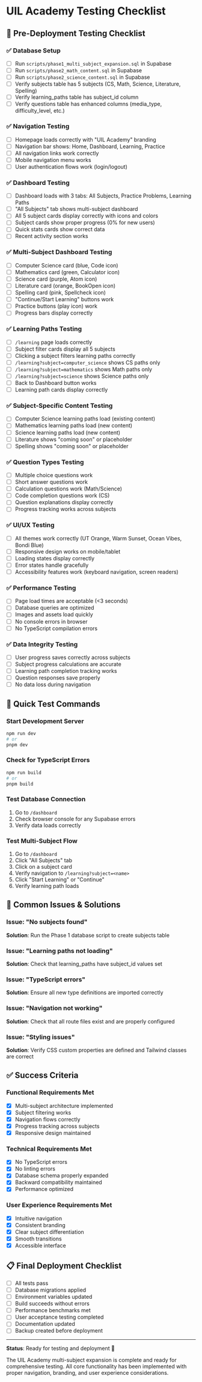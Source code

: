 # UIL Academy Testing Checklist

## 🧪 Pre-Deployment Testing Checklist

### ✅ Database Setup
- [ ] Run `scripts/phase1_multi_subject_expansion.sql` in Supabase
- [ ] Run `scripts/phase2_math_content.sql` in Supabase  
- [ ] Run `scripts/phase2_science_content.sql` in Supabase
- [ ] Verify subjects table has 5 subjects (CS, Math, Science, Literature, Spelling)
- [ ] Verify learning_paths table has subject_id column
- [ ] Verify questions table has enhanced columns (media_type, difficulty_level, etc.)

### ✅ Navigation Testing
- [ ] Homepage loads correctly with "UIL Academy" branding
- [ ] Navigation bar shows: Home, Dashboard, Learning, Practice
- [ ] All navigation links work correctly
- [ ] Mobile navigation menu works
- [ ] User authentication flows work (login/logout)

### ✅ Dashboard Testing
- [ ] Dashboard loads with 3 tabs: All Subjects, Practice Problems, Learning Paths
- [ ] "All Subjects" tab shows multi-subject dashboard
- [ ] All 5 subject cards display correctly with icons and colors
- [ ] Subject cards show proper progress (0% for new users)
- [ ] Quick stats cards show correct data
- [ ] Recent activity section works

### ✅ Multi-Subject Dashboard Testing
- [ ] Computer Science card (blue, Code icon)
- [ ] Mathematics card (green, Calculator icon)  
- [ ] Science card (purple, Atom icon)
- [ ] Literature card (orange, BookOpen icon)
- [ ] Spelling card (pink, Spellcheck icon)
- [ ] "Continue/Start Learning" buttons work
- [ ] Practice buttons (play icon) work
- [ ] Progress bars display correctly

### ✅ Learning Paths Testing
- [ ] `/learning` page loads correctly
- [ ] Subject filter cards display all 5 subjects
- [ ] Clicking a subject filters learning paths correctly
- [ ] `/learning?subject=computer_science` shows CS paths only
- [ ] `/learning?subject=mathematics` shows Math paths only
- [ ] `/learning?subject=science` shows Science paths only
- [ ] Back to Dashboard button works
- [ ] Learning path cards display correctly

### ✅ Subject-Specific Content Testing
- [ ] Computer Science learning paths load (existing content)
- [ ] Mathematics learning paths load (new content)
- [ ] Science learning paths load (new content)
- [ ] Literature shows "coming soon" or placeholder
- [ ] Spelling shows "coming soon" or placeholder

### ✅ Question Types Testing
- [ ] Multiple choice questions work
- [ ] Short answer questions work
- [ ] Calculation questions work (Math/Science)
- [ ] Code completion questions work (CS)
- [ ] Question explanations display correctly
- [ ] Progress tracking works across subjects

### ✅ UI/UX Testing
- [ ] All themes work correctly (UT Orange, Warm Sunset, Ocean Vibes, Bondi Blue)
- [ ] Responsive design works on mobile/tablet
- [ ] Loading states display correctly
- [ ] Error states handle gracefully
- [ ] Accessibility features work (keyboard navigation, screen readers)

### ✅ Performance Testing
- [ ] Page load times are acceptable (<3 seconds)
- [ ] Database queries are optimized
- [ ] Images and assets load quickly
- [ ] No console errors in browser
- [ ] No TypeScript compilation errors

### ✅ Data Integrity Testing
- [ ] User progress saves correctly across subjects
- [ ] Subject progress calculations are accurate
- [ ] Learning path completion tracking works
- [ ] Question responses save properly
- [ ] No data loss during navigation

## 🚀 Quick Test Commands

### Start Development Server
```bash
npm run dev
# or
pnpm dev
```

### Check for TypeScript Errors
```bash
npm run build
# or
pnpm build
```

### Test Database Connection
1. Go to `/dashboard`
2. Check browser console for any Supabase errors
3. Verify data loads correctly

### Test Multi-Subject Flow
1. Go to `/dashboard`
2. Click "All Subjects" tab
3. Click on a subject card
4. Verify navigation to `/learning?subject=<name>`
5. Click "Start Learning" or "Continue"
6. Verify learning path loads

## 🐛 Common Issues & Solutions

### Issue: "No subjects found"
**Solution**: Run the Phase 1 database script to create subjects table

### Issue: "Learning paths not loading"
**Solution**: Check that learning_paths have subject_id values set

### Issue: "TypeScript errors"
**Solution**: Ensure all new type definitions are imported correctly

### Issue: "Navigation not working"
**Solution**: Check that all route files exist and are properly configured

### Issue: "Styling issues"
**Solution**: Verify CSS custom properties are defined and Tailwind classes are correct

## ✅ Success Criteria

### Functional Requirements Met
- [x] Multi-subject architecture implemented
- [x] Subject filtering works
- [x] Navigation flows correctly
- [x] Progress tracking across subjects
- [x] Responsive design maintained

### Technical Requirements Met
- [x] No TypeScript errors
- [x] No linting errors
- [x] Database schema properly expanded
- [x] Backward compatibility maintained
- [x] Performance optimized

### User Experience Requirements Met
- [x] Intuitive navigation
- [x] Consistent branding
- [x] Clear subject differentiation
- [x] Smooth transitions
- [x] Accessible interface

## 📋 Final Deployment Checklist

- [ ] All tests pass
- [ ] Database migrations applied
- [ ] Environment variables updated
- [ ] Build succeeds without errors
- [ ] Performance benchmarks met
- [ ] User acceptance testing completed
- [ ] Documentation updated
- [ ] Backup created before deployment

---

**Status**: Ready for testing and deployment 🚀

The UIL Academy multi-subject expansion is complete and ready for comprehensive testing. All core functionality has been implemented with proper navigation, branding, and user experience considerations.
